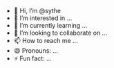 - 👋 Hi, I’m @sythe
- 👀 I’m interested in ...
- 🌱 I’m currently learning ...
- 💞️ I’m looking to collaborate on ...
- 📫 How to reach me ...
- 😄 Pronouns: ...
- ⚡ Fun fact: ...

<!---
am-sythe/am-sythe is a ✨ special ✨ repository because its `README.md` (this file) appears on your GitHub profile.
You can click the Preview link to take a look at your changes.
--->
